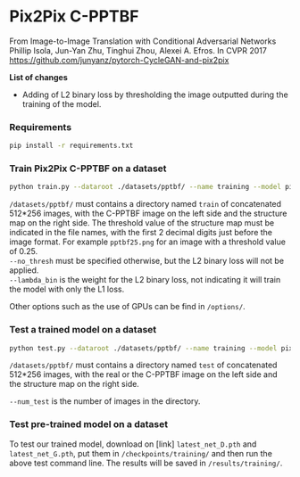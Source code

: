 # Pix2Pix C-PPTBF

From Image-to-Image Translation with Conditional Adversarial Networks   
Phillip Isola, Jun-Yan Zhu, Tinghui Zhou, Alexei A. Efros. In CVPR 2017   
https://github.com/junyanz/pytorch-CycleGAN-and-pix2pix

**List of changes**   
- Adding of L2 binary loss by thresholding the image outputted during the training of the model.   

### Requirements
```bash 
pip install -r requirements.txt
```

### Train Pix2Pix C-PPTBF on a dataset 
```bash 
python train.py --dataroot ./datasets/pptbf/ --name training --model pix2pix --direction BtoA --lambda_bin 50
```

`/datasets/pptbf/` must contains a directory named `train` of concatenated 512*256 images, with the C-PPTBF image on the left side and the structure map on the right side. The threshold value of the structure map must be indicated in the file names, with the first 2 decimal digits just before the image format. For example `pptbf25.png` for an image with a threshold value of 0.25.   
`--no_thresh` must be specified otherwise, but the L2 binary loss will not be applied.   
`--lambda_bin` is the weight for the L2 binary loss, not indicating it will train the model with only the L1 loss.

Other options such as the use of GPUs can be find in `/options/`.

### Test a trained model on a dataset
```bash 
python test.py --dataroot ./datasets/pptbf/ --name training --model pix2pix --direction BtoA --num_test N
```

`/datasets/pptbf/` must contains a directory named `test` of concatenated 512*256 images, with the real or the C-PPTBF image on the left side and the structure map on the right side.

`--num_test` is the number of images in the directory.

### Test pre-trained model on a dataset

To test our trained model, download on [link] `latest_net_D.pth` and `latest_net_G.pth`, put them in `/checkpoints/training/` and then run the above test command line. The results will be saved in `/results/training/`.
